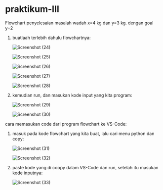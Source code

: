 # praktikum-III

Flowchart penyelesaian masalah wadah x=4 kg dan y=3 kg. dengan goal y=2
1. buatlaah terlebih dahulu flowchartnya:

    ![Screenshot (24)](https://user-images.githubusercontent.com/91968610/139238220-c821fc93-9dea-4524-95c0-7b40fd68eaba.png)

    ![Screenshot (25)](https://user-images.githubusercontent.com/91968610/139238345-12f66f68-df1e-4790-a6b0-bb60277b1cbd.png)

    ![Screenshot (26)](https://user-images.githubusercontent.com/91968610/139238515-284a2675-1a01-43b1-b485-b57e9cf581f4.png)

    ![Screenshot (27)](https://user-images.githubusercontent.com/91968610/139238548-6f391ded-4910-449e-8ed5-34cf8ac45a26.png)

    ![Screenshot (28)](https://user-images.githubusercontent.com/91968610/139238705-e81db6cd-4df3-403b-a037-5a3302ca07da.png)

2. kemudian run, dan masukan kode input yang kita program:

    ![Screenshot (29)](https://user-images.githubusercontent.com/91968610/139239069-1bdca6c2-0255-4b6c-b617-f72d458498a4.png)
    
    ![Screenshot (30)](https://user-images.githubusercontent.com/91968610/139239118-218efdfd-7805-4019-856d-e566f6372b5a.png)
    
 cara memasukan code dari program flowchart ke VS-Code:
 
 1. masuk pada kode flowchart yang kita buat, lalu cari menu python dan copy:

    ![Screenshot (31)](https://user-images.githubusercontent.com/91968610/139239931-21c8acaa-63bb-4e4f-ae35-38175be43d29.png)
    
    ![Screenshot (32)](https://user-images.githubusercontent.com/91968610/139239987-217fccf2-1f80-45ba-ae0a-1d8013700655.png)
   
 2. paste kode yang di coopy dalam VS-Code dan run, setelah itu masukan kode inputnya:
 
    ![Screenshot (33)](https://user-images.githubusercontent.com/91968610/139240047-a67404bf-6cc5-47bf-bff6-e8e5a06b9a7f.png)




